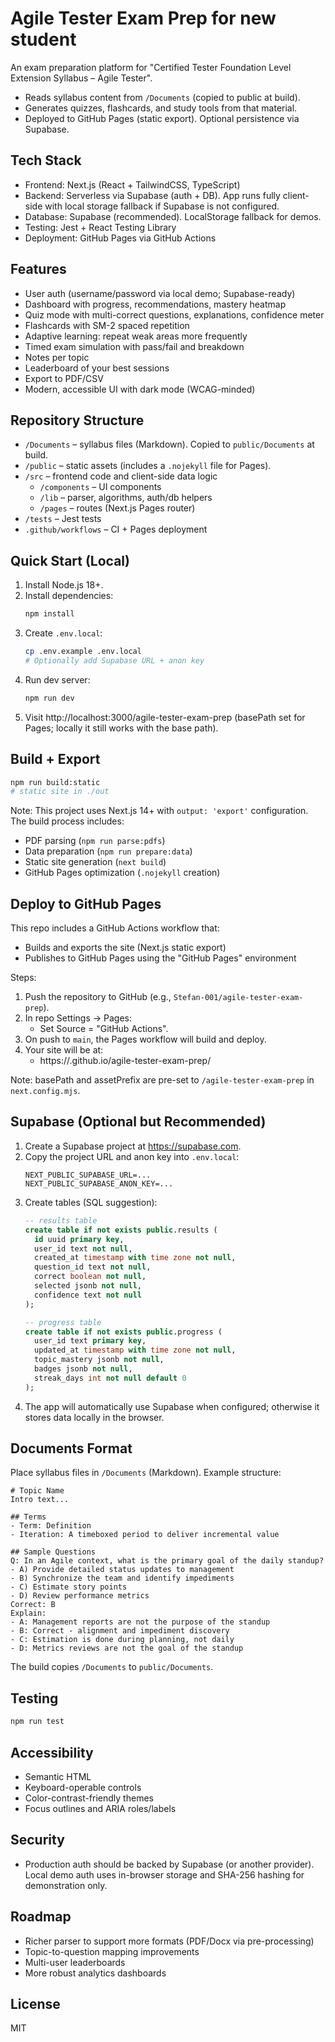 # Agile Tester Exam Prep for new student

An exam preparation platform for "Certified Tester Foundation Level Extension Syllabus – Agile Tester".

- Reads syllabus content from `/Documents` (copied to public at build).
- Generates quizzes, flashcards, and study tools from that material.
- Deployed to GitHub Pages (static export). Optional persistence via Supabase.

## Tech Stack
- Frontend: Next.js (React + TailwindCSS, TypeScript)
- Backend: Serverless via Supabase (auth + DB). App runs fully client-side with local storage fallback if Supabase is not configured.
- Database: Supabase (recommended). LocalStorage fallback for demos.
- Testing: Jest + React Testing Library
- Deployment: GitHub Pages via GitHub Actions

## Features
- User auth (username/password via local demo; Supabase-ready)
- Dashboard with progress, recommendations, mastery heatmap
- Quiz mode with multi-correct questions, explanations, confidence meter
- Flashcards with SM-2 spaced repetition
- Adaptive learning: repeat weak areas more frequently
- Timed exam simulation with pass/fail and breakdown
- Notes per topic
- Leaderboard of your best sessions
- Export to PDF/CSV
- Modern, accessible UI with dark mode (WCAG-minded)

## Repository Structure
- `/Documents` – syllabus files (Markdown). Copied to `public/Documents` at build.
- `/public` – static assets (includes a `.nojekyll` file for Pages).
- `/src` – frontend code and client-side data logic
  - `/components` – UI components
  - `/lib` – parser, algorithms, auth/db helpers
  - `/pages` – routes (Next.js Pages router)
- `/tests` – Jest tests
- `.github/workflows` – CI + Pages deployment

## Quick Start (Local)
1. Install Node.js 18+.
2. Install dependencies:
   ```bash
   npm install
   ```
3. Create `.env.local`:
   ```bash
   cp .env.example .env.local
   # Optionally add Supabase URL + anon key
   ```
4. Run dev server:
   ```bash
   npm run dev
   ```
5. Visit http://localhost:3000/agile-tester-exam-prep (basePath set for Pages; locally it still works with the base path).

## Build + Export
```bash
npm run build:static
# static site in ./out
```

Note: This project uses Next.js 14+ with `output: 'export'` configuration. The build process includes:
- PDF parsing (`npm run parse:pdfs`)
- Data preparation (`npm run prepare:data`) 
- Static site generation (`next build`)
- GitHub Pages optimization (`.nojekyll` creation)

## Deploy to GitHub Pages
This repo includes a GitHub Actions workflow that:
- Builds and exports the site (Next.js static export)
- Publishes to GitHub Pages using the "GitHub Pages" environment

Steps:
1. Push the repository to GitHub (e.g., `Stefan-001/agile-tester-exam-prep`).
2. In repo Settings → Pages:
   - Set Source = "GitHub Actions".
3. On push to `main`, the Pages workflow will build and deploy.
4. Your site will be at:
   - https://<your-username>.github.io/agile-tester-exam-prep/

Note: basePath and assetPrefix are pre-set to `/agile-tester-exam-prep` in `next.config.mjs`.

## Supabase (Optional but Recommended)
1. Create a Supabase project at https://supabase.com.
2. Copy the project URL and anon key into `.env.local`:
   ```
   NEXT_PUBLIC_SUPABASE_URL=...
   NEXT_PUBLIC_SUPABASE_ANON_KEY=...
   ```
3. Create tables (SQL suggestion):
   ```sql
   -- results table
   create table if not exists public.results (
     id uuid primary key,
     user_id text not null,
     created_at timestamp with time zone not null,
     question_id text not null,
     correct boolean not null,
     selected jsonb not null,
     confidence text not null
   );

   -- progress table
   create table if not exists public.progress (
     user_id text primary key,
     updated_at timestamp with time zone not null,
     topic_mastery jsonb not null,
     badges jsonb not null,
     streak_days int not null default 0
   );
   ```
4. The app will automatically use Supabase when configured; otherwise it stores data locally in the browser.

## Documents Format
Place syllabus files in `/Documents` (Markdown). Example structure:

```
# Topic Name
Intro text...

## Terms
- Term: Definition
- Iteration: A timeboxed period to deliver incremental value

## Sample Questions
Q: In an Agile context, what is the primary goal of the daily standup?
- A) Provide detailed status updates to management
- B) Synchronize the team and identify impediments
- C) Estimate story points
- D) Review performance metrics
Correct: B
Explain:
- A: Management reports are not the purpose of the standup
- B: Correct - alignment and impediment discovery
- C: Estimation is done during planning, not daily
- D: Metrics reviews are not the goal of the standup
```

The build copies `/Documents` to `public/Documents`.

## Testing
```bash
npm run test
```

## Accessibility
- Semantic HTML
- Keyboard-operable controls
- Color-contrast-friendly themes
- Focus outlines and ARIA roles/labels

## Security
- Production auth should be backed by Supabase (or another provider). Local demo auth uses in-browser storage and SHA-256 hashing for demonstration only.

## Roadmap
- Richer parser to support more formats (PDF/Docx via pre-processing)
- Topic-to-question mapping improvements
- Multi-user leaderboards
- More robust analytics dashboards

## License
MIT